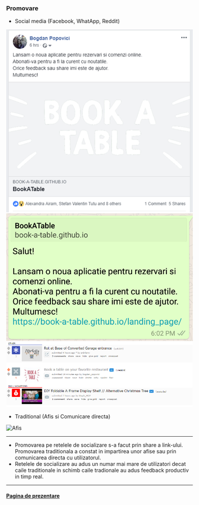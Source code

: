 ### Promovare

- Social media (Facebook, WhatApp, Reddit)

![Facebook](fb.PNG)
<br/>
![WhatApp](whatapp.PNG)
<br/>
![Reddit](reddit.PNG)

- Traditional (Afis si Comunicare directa)

![Afis](afis.PNG)
<br/>

-----------------------------------
- Promovarea pe retelele de socializare s-a facut prin share a link-ului. Promovarea traditionala a constat in impartirea unor afise sau prin comunicarea directa cu utilizatorul.
- Retelele de socializare au adus un numar mai mare de utilizatori decat caile traditionale in schimb caile tradionale au adus feedback productiv in timp real. 

-----------------------------------

#### [Pagina de prezentare](https://book-a-table.github.io/fiki/)
